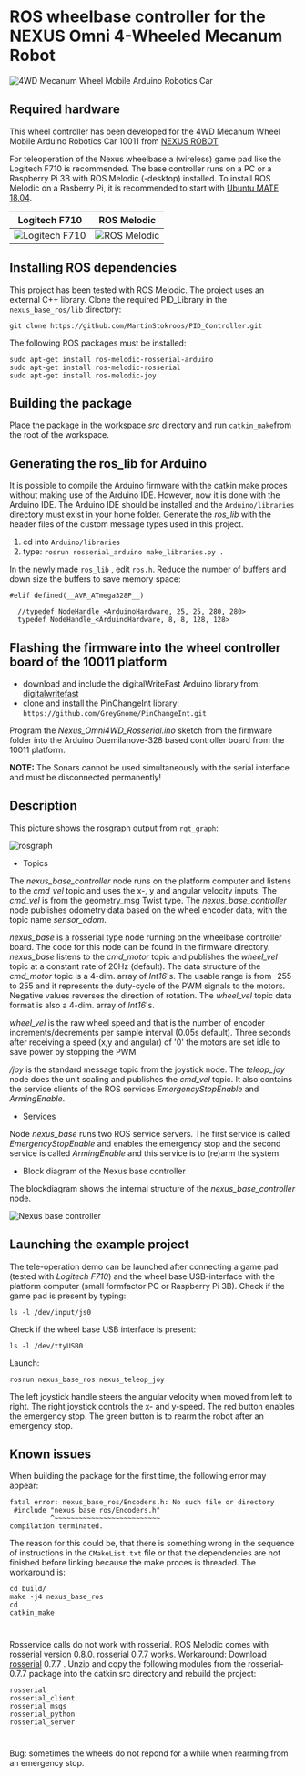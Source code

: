 # ROS wheelbase controller for the NEXUS Omni 4-Wheeled Mecanum Robot

![4WD Mecanum Wheel Mobile Arduino Robotics Car](4WD_Mecanum_Wheel_Robotics_Car.jpg  "4WD Mecanum Wheel Mobile Arduino Robotics Car")

## Required hardware
This wheel controller has been developed for the 4WD Mecanum Wheel Mobile Arduino Robotics Car 10011 from [NEXUS ROBOT](https://www.nexusrobot.com/product/4wd-mecanum-wheel-mobile-arduino-robotics-car-10011.html)

For teleoperation of the Nexus wheelbase a (wireless) game pad like the Logitech F710 is recommended. The base controller runs on a PC or a Raspberry Pi 3B with ROS Melodic (-desktop) installed. To install  ROS Melodic on a Rasberry Pi, it is recommended to start with [Ubuntu MATE 18.04](https://ubuntu-mate.org/).

Logitech F710 | ROS Melodic
------------- | -----------
![Logitech F710](Logitech_F710.jpg  "Logitech F710") | ![ROS Melodic](Melodic.jpg  "ROS Melodic") 

## Installing ROS dependencies
This project has been tested with ROS Melodic. The project uses an external C++ library. Clone the required PID_Library in the `nexus_base_ros/lib` directory:

 `git clone https://github.com/MartinStokroos/PID_Controller.git`
 
 The following ROS packages must be installed:

``` 
sudo apt-get install ros-melodic-rosserial-arduino
sudo apt-get install ros-melodic-rosserial
sudo apt-get install ros-melodic-joy
```

## Building the package
Place the package in the workspace *src* directory and run `catkin_make`from the root of the workspace.

## Generating the ros_lib for Arduino
It is possible to compile the Arduino firmware with the catkin make proces without making use of the Arduino IDE. However, now it is done with the Arduino IDE.
The Arduino IDE should be installed and the `Arduino/libraries` directory must exist in your home folder.
Generate the *ros_lib* with the header files of the custom message types used in this project.

1. cd into `Arduino/libraries`
2. type: `rosrun rosserial_arduino make_libraries.py .`

In the newly made `ros_lib` , edit `ros.h`. Reduce the number of buffers and down size the buffers to save memory space:

```
#elif defined(__AVR_ATmega328P__)

  //typedef NodeHandle_<ArduinoHardware, 25, 25, 280, 280> 
  typedef NodeHandle_<ArduinoHardware, 8, 8, 128, 128> 
```

## Flashing the firmware into the wheel controller board of the 10011 platform
* download and include the digitalWriteFast Arduino library from: [digitalwritefast](https://code.google.com/archive/p/digitalwritefast/downloads)
* clone and install the PinChangeInt library: `https://github.com/GreyGnome/PinChangeInt.git`

Program the *Nexus_Omni4WD_Rosserial.ino* sketch from the firmware folder into the Arduino  Duemilanove-328 based controller board from the 10011 platform.

**NOTE:** The Sonars cannot be used simultaneously with the serial interface and must be disconnected permanently!

## Description
This picture shows the rosgraph output from `rqt_graph`:

![rosgraph](rosgraph.png  "rosgraph")

* Topics

The *nexus_base_controller* node runs on the platform computer and listens to the *cmd_vel* topic and uses the x-, y and angular velocity inputs. The *cmd_vel* is from the geometry_msg Twist  type.
The *nexus_base_controller* node publishes odometry data based on the wheel encoder data, with the topic name *sensor_odom*.

*nexus_base* is a rosserial type node running on the wheelbase controller board. The code for this node can be found in the firmware directory. *nexus_base* listens to the *cmd_motor* topic and publishes the *wheel_vel* topic at a constant rate of 20Hz (default).
The data structure of the *cmd_motor* topic is a 4-dim. array of *Int16*'s. The usable range is from -255 to 255 and it represents the duty-cycle of the PWM signals to the motors. Negative values  reverses the direction of rotation.
The *wheel_vel* topic data format is also a 4-dim. array of *Int16*'s.
 
*wheel_vel* is the raw wheel speed and that is the number of encoder increments/decrements per sample interval (0.05s default).
Three seconds after receiving a speed (x,y and angular) of '0' the motors are set idle to save power by stopping the PWM.

*/joy* is the standard message topic from the joystick node. The *teleop_joy* node does the unit scaling and publishes the *cmd_vel* topic. It also contains the service clients of the ROS services *EmergencyStopEnable* and *ArmingEnable*.

* Services

Node *nexus_base* runs two ROS service servers. The first service is called *EmergencyStopEnable* and enables the emergency stop and the second service is called *ArmingEnable* and this service is to (re)arm the system.

* Block diagram of the Nexus base controller

The blockdiagram shows the internal structure of the *nexus_base_controller* node.

![Nexus base controller](base_controller_block_diagram.png  "Nexus base controller")

## Launching the example project
The tele-operation demo can be launched after connecting a game pad (tested with *Logitech F710*) and the wheel base USB-interface with the platform computer (small formfactor PC or Raspberry Pi 3B). Check if the game pad is present by typing:

`ls -l /dev/input/js0`

Check if the wheel base USB interface is present: 

`ls -l /dev/ttyUSB0`

Launch:

`rosrun nexus_base_ros nexus_teleop_joy `

The left joystick handle steers the angular velocity when moved from left to right. The right joystick controls the x- and y-speed.
The red button enables the emergency stop. The green button is to rearm the robot after an emergency stop.

## Known issues
When building the package for the first time, the following error may appear:

```
fatal error: nexus_base_ros/Encoders.h: No such file or directory
 #include "nexus_base_ros/Encoders.h"
          ^~~~~~~~~~~~~~~~~~~~~~~~~~~
compilation terminated.
```

The reason for this could be, that there is something wrong in the sequence of instructions in the `CMakeList.txt` file or that the dependencies are not finished before linking because the make proces is threaded. The workaround is:

```
cd build/
make -j4 nexus_base_ros
cd
catkin_make
```

#

Rosservice calls do not work with rosserial. ROS Melodic comes with rosserial version 0.8.0. rosserial 0.7.7 works. Workaround:
Download [rosserial](https://repology.org/project/rosserial/packages) 0.7.7 . Unzip and copy the following modules from the rosserial-0.7.7 package into the catkin src directory and rebuild the project:

```
rosserial
rosserial_client
rosserial_msgs
rosserial_python
rosserial_server
``` 

#

Bug: sometimes the wheels do not repond for a while when rearming from an emergency stop.
 